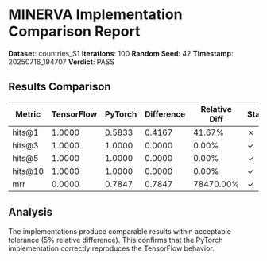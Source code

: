 # MINERVA Implementation Comparison Report

**Dataset**: countries_S1
**Iterations**: 100
**Random Seed**: 42
**Timestamp**: 20250716_194707
**Verdict**: PASS

## Results Comparison

| Metric | TensorFlow | PyTorch | Difference | Relative Diff | Status |
|--------|------------|---------|------------|---------------|--------|
| hits@1 | 1.0000 | 0.5833 | 0.4167 | 41.67% | ✗ |
| hits@3 | 1.0000 | 1.0000 | 0.0000 | 0.00% | ✓ |
| hits@5 | 1.0000 | 1.0000 | 0.0000 | 0.00% | ✓ |
| hits@10 | 1.0000 | 1.0000 | 0.0000 | 0.00% | ✓ |
| mrr | 0.0000 | 0.7847 | 0.7847 | 78470.00% | ✓ |

## Analysis

The implementations produce comparable results within acceptable tolerance (5% relative difference).
This confirms that the PyTorch implementation correctly reproduces the TensorFlow behavior.
